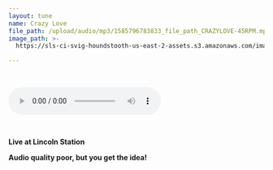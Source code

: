 ```yaml
---
layout: tune
name: Crazy Love
file_path: /upload/audio/mp3/1585796783833_file_path_CRAZYLOVE-45RPM.mp3
image_path: >-
  https://sls-ci-svig-houndstooth-us-east-2-assets.s3.amazonaws.com/image/png/travis-ci.png

---
```


<p>&nbsp;</p>
<p><audio controls="controls">
  <source src="{{ page.file_path }}" type="audio/mpeg" />
Your browser does not support the audio element.</audio></p>
<p style="text-align: left;">&nbsp;</p>
<p style="text-align: left;"><strong>Live at Lincoln Station</strong></p>
<p style="text-align: left;"><strong>Audio quality poor, but you get the idea!</strong></p>

